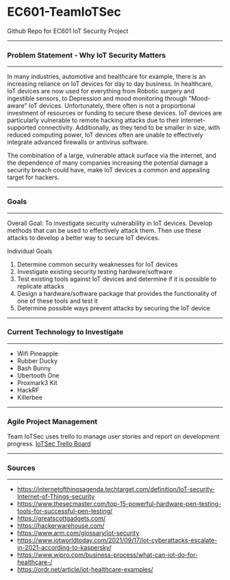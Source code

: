 # EC601-TeamIoTSec
Github Repo for EC601 IoT Security Project

--------------------------------------------------------------------------------
### Problem Statement - Why IoT Security Matters
--------------------------------------------------------------------------------

In many industries, automotive and healthcare for example, there is an increasing reliance on IoT devices for day to day business. In healthcare, IoT devices are now used for everything from Robotic surgery and ingestible sensors, to Depression and mood monitoring through "Mood-aware" IoT devices. Unfortunately, there often is not a proportional investment of resources or funding to secure these devices. IoT devices are particularly vulnerable to remote hacking attacks due to their internet-supported connectivity. Additionally, as they tend to be smaller in size, with reduced computing power, IoT devices often are unable to effectively integrate advanced firewalls or antivirus software.

The combination of a large, vulnerable attack surface via the internet, and the dependence of many companies increasing the potential damage a security breach could have, make IoT devices a common and appealing target for hackers.

--------------------------------------------------------------------------------
### Goals
--------------------------------------------------------------------------------

Overall Goal: To investigate security vulnerability in IoT devices. Develop methods that can be used to effectively attack them. Then use these attacks to develop a better way to secure IoT devices.

Individual Goals
1. Determine common security weaknesses for IoT devices
2. Investigate existing security testing hardware/software
3. Test existing tools against IoT devices and determine if it is possible to replicate attacks
4. Design a hardware/software package that provides the functionality of one of these tools and test it
5. Determine possible ways prevent attacks by securing the IoT device

--------------------------------------------------------------------------------
### Current Technology to Investigate
--------------------------------------------------------------------------------

- Wifi Pineapple
- Rubber Ducky
- Bash Bunny
- Ubertooth One
- Proxmark3 Kit
- HackRF
- Killerbee

--------------------------------------------------------------------------------
### Agile Project Management
Team IoTSec uses trello to manage user stories and report on development progress.
[IoTSec Trello Board](https://trello.com/b/7Tt7IJXx/sprint-board)

--------------------------------------------------------------------------------
### Sources
--------------------------------------------------------------------------------

- https://internetofthingsagenda.techtarget.com/definition/IoT-security-Internet-of-Things-security
- https://www.thesecmaster.com/top-15-powerful-hardware-pen-testing-tools-for-successful-pen-testing/
- https://greatscottgadgets.com/
- https://hackerwarehouse.com/
- https://www.arm.com/glossary/iot-security
- https://www.iotworldtoday.com/2021/09/17/iot-cyberattacks-escalate-in-2021-according-to-kaspersky/
- https://www.wipro.com/business-process/what-can-iot-do-for-healthcare-/
- https://ordr.net/article/iot-healthcare-examples/
